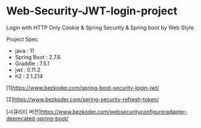 # Web-Security-JWT-login-project
Login with HTTP Only Cookie &amp; Spring Security &amp; Spring boot by Web Style.

Project Spec
- java : 11
- Spring Boot : 2.7.6
- Graddle : 7.5.1
- jwt : 0.11.2
- h2 : 2.1.214

[1]https://www.bezkoder.com/spring-boot-security-login-jwt/

[2]https://www.bezkoder.com/spring-security-refresh-token/

[시큐리티 버전]https://www.bezkoder.com/websecurityconfigureradapter-deprecated-spring-boot/
